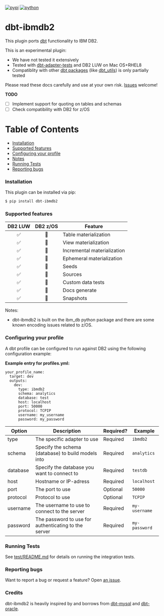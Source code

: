 [![pypi](https://badge.fury.io/py/dbt-ibmdb2.svg)](https://pypi.org/project/dbt-ibmdb2/)
[![python](https://img.shields.io/pypi/pyversions/dbt-ibmdb2)](https://pypi.org/project/dbt-ibmdb2/)

# dbt-ibmdb2

This plugin ports [dbt](https://getdbt.com) functionality to IBM DB2.

This is an experimental plugin:
- We have not tested it extensively
- Tested with [dbt-adapter-tests](https://pypi.org/project/pytest-dbt-adapter/) and DB2 LUW on Mac OS+RHEL8
- Compatiblity with other [dbt packages](https://hub.getdbt.com/) (like [dbt_utils](https://hub.getdbt.com/fishtown-analytics/dbt_utils/latest/)) is only partially tested

Please read these docs carefully and use at your own risk. [Issues](https://github.com/aurany/dbt-ibmdb2/issues/new) welcome!

**TODO**
- [ ] Implement support for quoting on tables and schemas
- [ ] Check compatibility with DB2 for z/OS

Table of Contents
=================

   * [Installation](#installation)
   * [Supported features](#supported-features)
   * [Configuring your profile](#configuring-your-profile)
   * [Notes](#notes)
   * [Running Tests](#running-tests)
   * [Reporting bugs](#reporting-bugs)

### Installation
This plugin can be installed via pip:

```bash
$ pip install dbt-ibmdb2
```

### Supported features

| DB2 LUW | DB2 z/OS | Feature |
|:---------:|:---:|---------------------|
| ✅ | 🤷 | Table materialization       |
| ✅ | 🤷 | View materialization        |
| ✅ | 🤷 | Incremental materialization |
| ✅ | 🤷 | Ephemeral materialization   |
| ✅ | 🤷 | Seeds                       |
| ✅ | 🤷 | Sources                     |
| ✅ | 🤷 | Custom data tests           |
| ✅ | 🤷 | Docs generate               |
| ✅ | 🤷 | Snapshots                   |

Notes:
- dbt-ibmdb2 is built on the ibm_db python package and there are some known encoding issues related to z/OS.

### Configuring your profile

A dbt profile can be configured to run against DB2 using the following configuration example:

**Example entry for profiles.yml:**

```
your_profile_name:
  target: dev
  outputs:
    dev:
      type: ibmdb2
      schema: analytics
      database: test
      host: localhost
      port: 50000
      protocol: TCPIP
      username: my_username
      password: my_password
```

| Option          | Description                                                                         | Required?                                                          | Example                                        |
| --------------- | ----------------------------------------------------------------------------------- | ------------------------------------------------------------------ | ---------------------------------------------- |
| type            | The specific adapter to use                                                         | Required                                                           | `ibmdb2`                                       |
| schema          | Specify the schema (database) to build models into                                  | Required                                                           | `analytics`                                    |
| database        | Specify the database you want to connect to                                         | Required                                                           | `testdb`                                         |
| host            | Hostname or IP-adress                                                               | Required                                                           | `localhost`                                    |
| port            | The port to use                                                                     | Optional                                                           | `50000`                                        |
| protocol        | Protocol to use                                                                     | Optional                                                           | `TCPIP`                                        |
| username        | The username to use to connect to the server                                        | Required                                                           | `my-username`                                  |
| password        | The password to use for authenticating to the server                                | Required                                                           | `my-password`                                  |

### Running Tests

See [test/README.md](test/README.md) for details on running the integration tests.

### Reporting bugs

Want to report a bug or request a feature? Open [an issue](https://github.com/aurany/dbt-ibmdb2/issues/new).

### Credits

dbt-ibmdb2 is heavily inspired by and borrows from [dbt-mysql](https://github.com/dbeatty10/dbt-mysql) and [dbt-oracle](https://github.com/techindicium/dbt-oracle).
